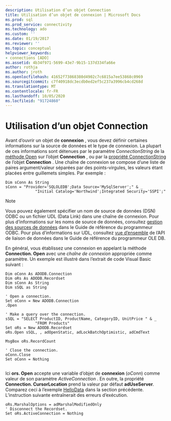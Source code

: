 ```yaml
---
description: Utilisation d’un objet Connection
title: Utilisation d’un objet de connexion | Microsoft Docs
ms.prod: sql
ms.prod_service: connectivity
ms.technology: ado
ms.custom: ''
ms.date: 01/19/2017
ms.reviewer: ''
ms.topic: conceptual
helpviewer_keywords:
- connections [ADO]
ms.assetid: 4b34f971-5699-43e7-9b15-137d334fa66e
author: rothja
ms.author: jroth
ms.openlocfilehash: 41652f73868380d4902c7c6815a7ee53868c0969
ms.sourcegitcommit: c7f40918dc3ecdb0ed2ef5c237a3996cb4cd268d
ms.translationtype: MT
ms.contentlocale: fr-FR
ms.lasthandoff: 10/05/2020
ms.locfileid: "91724860"
---
```

# <a name="using-a-connection-object"></a>Utilisation d’un objet Connection
Avant d’ouvrir un objet de **connexion** , vous devez définir certaines informations sur la source de données et le type de connexion. La plupart de ces informations sont détenues par le paramètre *ConnectionString* de la [méthode Open](../../../ado/reference/ado-api/open-method-ado-connection.md) sur l’objet **Connection** , ou par la [propriété ConnectionString](../../../ado/reference/ado-api/connectionstring-property-ado.md) de l’objet **Connection** . Une chaîne de connexion se compose d’une liste de paires argument/valeur séparées par des points-virgules, les valeurs étant placées entre guillemets simples. Par exemple :  
  
```  
Dim sConn As String  
sConn = "Provider='SQLOLEDB';Data Source='MySqlServer';" & _  
             "Initial Catalog='Northwind';Integrated Security='SSPI';"  
```  
  
> [!NOTE]
>  Vous pouvez également spécifier un nom de source de données (DSN) ODBC ou un fichier UDL (Data Link) dans une chaîne de connexion. Pour plus d’informations sur les noms de source de données, consultez [gestion des sources de données](../../../odbc/admin/managing-data-sources.md) dans le Guide de référence du programmeur ODBC. Pour plus d’informations sur UDL, consultez [vue d’ensemble](/previous-versions/windows/desktop/ms718102(v=vs.85)) de l’API de liaison de données dans le Guide de référence du programmeur OLE DB.  
  
 En général, vous établissez une connexion en appelant la méthode **Connection. Open** avec une *chaîne de connexion* appropriée comme paramètre. Un exemple est illustré dans l’extrait de code Visual Basic suivant :  
  
```  
Dim oConn As ADODB.Connection  
Dim oRs As ADODB.Recordset  
Dim sConn As String  
Dim sSQL as String  
  
' Open a connection.  
Set oConn = New ADODB.Connection  
.Open   
  
' Make a query over the connection.  
sSQL = "SELECT ProductID, ProductName, CategoryID, UnitPrice " & _  
             "FROM Products"  
Set oRs = New ADODB.Recordset  
oRs.Open sSQL, , adOpenStatic, adLockBatchOptimistic, adCmdText  
  
MsgBox oRs.RecordCount  
  
' Close the connection.  
oConn.Close  
Set oConn = Nothing  
  
```  
  
 Ici **ors. Open** accepte une variable d’objet de **connexion** (*oConn*) comme valeur de son paramètre *ActiveConnection* . En outre, la propriété **Connection. CursorLocation** prend la valeur par défaut **adUseServer**. Comparez ceci à l’exemple [HelloData](../../../ado/guide/data/hellodata-a-simple-ado-application.md) dans la section précédente. L’instruction suivante entraînerait des erreurs d’exécution.  
  
```  
oRs.MarshalOptions = adMarshalModifiedOnly  
' Disconnect the Recordset.  
Set oRs.ActiveConnection = Nothing  
```